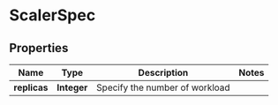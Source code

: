

# ScalerSpec


## Properties

| Name | Type | Description | Notes |
|------------ | ------------- | ------------- | -------------|
|**replicas** | **Integer** | Specify the number of workload |  |



